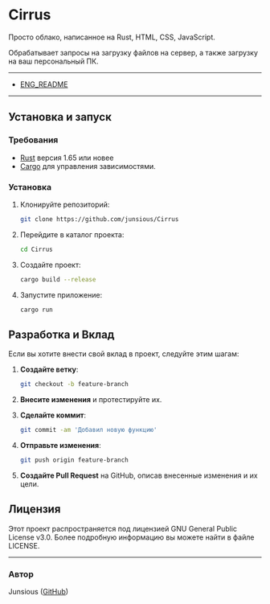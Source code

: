 # Cirrus
Просто облако, написанное на Rust, HTML, CSS, JavaScript.

Обрабатывает запросы на загрузку файлов на сервер, а также загрузку на ваш персональный ПК.

---
- [ENG_README](https://github.com/Junsious/Cirrus/blob/v1.1/README_ru.md)
---

## Установка и запуск

### Требования

- [Rust](https://www.rust-lang.org/tools/install) версия 1.65 или новее
- [Cargo](https://doc.rust-lang.org/cargo/getting-started/installation.html) для управления зависимостями.


### Установка

1. Клонируйте репозиторий:

    ```bash
    git clone https://github.com/junsious/Cirrus
    ```

2. Перейдите в каталог проекта:

    ```bash
    cd Cirrus
    ```

3. Создайте проект:

    ```bash
    cargo build --release
    ```

4. Запустите приложение:

    ```bash
    cargo run
    ```

## Разработка и Вклад

Если вы хотите внести свой вклад в проект, следуйте этим шагам:

1. **Создайте ветку**:

    ```bash
    git checkout -b feature-branch
    ```

2. **Внесите изменения** и протестируйте их.

3. **Сделайте коммит**:

    ```bash
    git commit -am 'Добавил новую функцию'
    ```

4. **Отправьте изменения**:

    ```bash
    git push origin feature-branch
    ```

5. **Создайте Pull Request** на GitHub, описав внесенные изменения и их цели.


## Лицензия

Этот проект распространяется под лицензией GNU General Public License v3.0. Более подробную информацию вы можете найти в файле LICENSE.

---

### Автор

Junsious ([GitHub](https://github.com/junsious))
